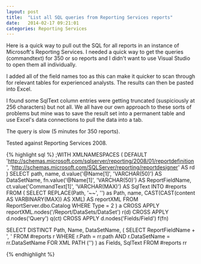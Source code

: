 ```yaml
---
layout: post
title:  "List all SQL queries from Reporting Services reports"
date:   2014-02-17 09:21:01
categories: Reporting Services
---
```


Here is a quick way to pull out the SQL for all reports in an instance of Microsoft's Reporting Services.  I needed a quick way to get the queries (commandtext) for 350 or so reports and I didn't want to use Visual Studio to open them all individually.

I added all of the field names too as this can make it quicker to scan through for relevant tables for experienced analysts.  The results can then be pasted into Excel.

I found some SqlText column entries were getting truncated (suspiciously at 256 characters) but not all.  We all have our own approach to these sorts of problems but mine was to save the result set into a permanent table and use Excel's data connections to pull the data into a tab.

The query is slow (5 minutes for 350 reports).

Tested against Reporting Services 2008.

{% highlight sql %}
;WITH XMLNAMESPACES (
 DEFAULT 
 'http://schemas.microsoft.com/sqlserver/reporting/2008/01/reportdefinition',
 'http://schemas.microsoft.com/SQLServer/reporting/reportdesigner' AS rd
)
 SELECT
  path,
  name,
  d.value('@Name[1]', 'VARCHAR(50)') AS DataSetName,
  fn.value('@Name[1]', 'VARCHAR(50)') AS ReportFieldName,
  ct.value('CommandText[1]', 'VARCHAR(MAX)') AS SqlText
 INTO #reports
 FROM (
  SELECT REPLACE(Path, '~~', '') as Path,
  name, 
  CAST(CAST(content AS VARBINARY(MAX)) AS XML) AS reportXML
  FROM ReportServer.dbo.Catalog
  WHERE Type = 2
 ) a
 CROSS APPLY reportXML.nodes('/Report/DataSets/DataSet') r(d)
 CROSS APPLY d.nodes('Query') q(ct)
 CROSS APPLY d.nodes('Fields/Field') f(fn)


SELECT DISTINCT Path, Name, DataSetName,  (
     SELECT ReportFieldName + ', '
     FROM #reports r
     WHERE r.Path = rr.path
   AND r.DataSetName = rr.DataSetName
     FOR XML PATH ('')
     ) as Fields,
       SqlText
FROM #reports rr

{% endhighlight %}

